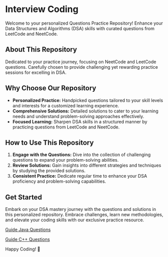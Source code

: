 # Interview Coding 

Welcome to your personalized Questions Practice Repository! Enhance your Data Structures and Algorithms (DSA) skills with curated questions from LeetCode and NeetCode.

## About This Repository

Dedicated to your practice journey, focusing on NeetCode and LeetCode questions. Carefully chosen to provide challenging yet rewarding practice sessions for excelling in DSA.

## Why Choose Our Repository

- **Personalized Practice:** Handpicked questions tailored to your skill levels and interests for a customized learning experience.
- **Comprehensive Solutions:** Detailed solutions to cater to your learning needs and understand problem-solving approaches effectively.
- **Focused Learning:** Sharpen DSA skills in a structured manner by practicing questions from LeetCode and NeetCode.

## How to Use This Repository

1. **Engage with the Questions:** Dive into the collection of challenging questions to expand your problem-solving abilities.
2. **Review Solutions:** Gain insights into different strategies and techniques by studying the provided solutions.
3. **Consistent Practice:** Dedicate regular time to enhance your DSA proficiency and problem-solving capabilities.

## Get Started

Embark on your DSA mastery journey with the questions and solutions in this personalized repository. Embrace challenges, learn new methodologies, and elevate your coding skills with our exclusive practice resource.

[Guide Java Questions]()

[Guide C++ Questions](https://github.com/pahuldeep/LeetCode/blob/1da11fad49fcfb942661a2411a33a5b01057420e/C%2B%2B%20Solutions/~C%2B%2B%20Ouestions.md)

Happy Coding! 🚀
